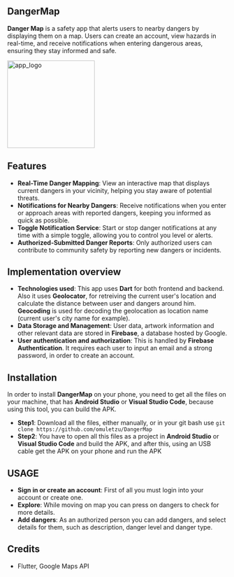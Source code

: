 ## DangerMap
  **Danger Map** is a safety app that alerts users to nearby dangers by displaying them on a map. Users can create an account, view   hazards in real-time, and receive notifications when entering dangerous areas, ensuring they stay informed and safe.

<img src="https://github.com/user-attachments/assets/b12383a9-32b7-4333-9308-43eb77f53d1b" alt="app_logo" width="200">

## Features

- **Real-Time Danger Mapping**: View an interactive map that displays current dangers in your vicinity, helping you stay aware of potential threats.
- **Notifications for Nearby Dangers**: Receive notifications when you enter or approach areas with reported dangers, keeping you informed as quick as possible.
- **Toggle Notification Service**: Start or stop danger notifications at any time with a simple toggle, allowing you to control you level or alerts.
- **Authorized-Submitted Danger Reports**: Only authorized users can contribute to community safety by reporting new dangers or incidents.

## Implementation overview  

- **Technologies used**: This app uses **Dart** for both frontend and backend. Also it uses **Geolocator**, for retreiving the current user's location and calculate the distance between user and dangers around him. **Geocoding** is used for decoding the geolocation as location name (current user's city name for example). 
- **Data Storage and Management**: User data, artwork information and other relevant data are stored in **Firebase**, a database hosted by Google.
- **User authentication and authorization**: This is handled by **Firebase Authentication**. It requires each user to input an email and a strong password, in order to create an account.

## Installation 

  In order to install **DangerMap** on your phone, you need to get all the files on your machine, that has **Android Studio** or **Visual Studio Code**, because using this tool, you can build the APK.

- **Step1**: Download all the files, either manually, or in your git bash use `git clone https://github.com/omuletzu/DangerMap`
- **Step2**: You have to open all this files as a project in **Android Studio** or **Visual Studio Code** and build the APK, and after this, using an USB cable get the APK on your phone and run the APK

## USAGE 

- **Sign in or create an account**: First of all you must login into your account or create one.
- **Explore**: While moving on map you can press on dangers to check for more details.
- **Add dangers**: As an authorized person you can add dangers, and select details for them, such as description, danger level and danger type.

## Credits

- Flutter, Google Maps API
